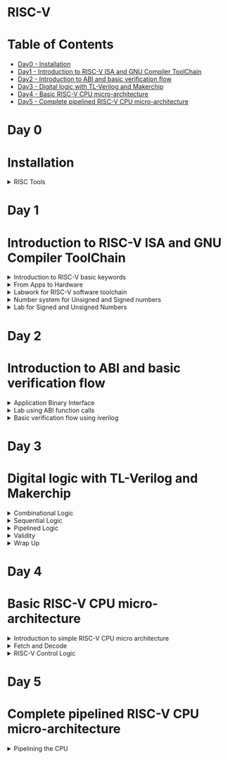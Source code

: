 # RISC-V
# Table of Contents
 - [Day0 - Installation](#Installation)<br>
 - [Day1 - Introduction to RISC-V ISA and GNU Compiler ToolChain](#Introduction-to-RISC-V-ISA-and-GNU-Compiler-ToolChain)<br>
  - [Day2 - Introduction to ABI and basic verification flow](#Introduction-to-ABI-and-basic-verification-flow)<br>
  - [Day3 - Digital logic with TL-Verilog and Makerchip](#Digital-logic-with-TL-Verilog-and-Makerchip)<br>
  - [Day4 - Basic RISC-V CPU micro-architecture](#Basic-RISC-V-CPU-micro-architecture)<br>
   - [Day5 - Complete pipelined RISC-V CPU micro-architecture](#Complete-pipelined-RISC-V-CPU-micro-architecture)<br>

 # Day 0

 # Installation
 <details>
   <summary>
     RISC Tools
   </summary>
   The following commands are used to install RISC tools:
   
```

sudo apt install libboost-all-dev
git clone https://github.com/kunalg123/riscv_workshop_collaterals.git
cd riscv_workshop_collaterals
chmod +x run.sh
./run.sh

```

After run type the following commands:

```

cd ~/riscv_toolchain/iverilog/
git checkout --track -b v10-branch origin/v10-branch
git pull 
chmod 777 autoconf.sh 
./autoconf.sh 
./configure 
make
sudo make install

```

Set Path variable in .bashrc using the following commands:

```

gedit .bashrc
export PATH="/home/iswarya/riscv_toolchain/riscv64-unknown-elf-gcc-8.3.0-2019.08.0-x86_64-linux-ubuntu14/bin:$PATH" #Type at last line # close the bashrc and type
source .bashrc

```
</details>

# Day 1

# Introduction to RISC-V ISA and GNU Compiler ToolChain

<details>
 <summary>
    Introduction to RISC-V basic keywords
 </summary>

**RISC-V**

 RISC-V (“risk-five”) is an instruction set architecture (ISA) rooted in reduced instruction set computer (RISC) principles. RISC-V is unique, even revolutionary, because it is a common, free, open-source ISA to which software can be ported, hardware can be developed, and processors can be built to support it.

**ISA**

An Instruction Set Architecture (ISA) is part of the abstract model of a computer that defines how the CPU is controlled by the software. The ISA acts as an interface between the hardware and the software, specifying both what the processor is capable of doing as well as how it gets done.The ISA provides the only way through which a user is able to interact with the hardware.

ISA also known as **Abstract Interface** and **Architecture of Computer**.

 
</details>

<details>
 <summary>
  From Apps to Hardware
 </summary>

 **Diagrammatic Representation**

![Diagrammatic Representation](https://github.com/IswaryaIlanchezhiyan/Iswarya-RISC-V/assets/140998760/04cf63c8-a085-45c8-9879-791dbaae9c32)

**System Software**

System Software is the interface between Hardware and User Applications.System Software includes
+ Operating Systems
+ Compiler
+ Assembler

**Operating Systems**

It converts apps into their respective assembly language program and then into binary code for the hardware to understand it.
It also 
+ handle IO operations
+ allocate memory
+ low level system functions

**Compiler**

It is a special program that translates a programming language's source code into Instruction sets(.exe file).

Instruction sets depends on the hardware that we are going to use.

**Assembler**

It converts Instruction sets into binary code(logic 1 & logic 0).

**Instruction Sets**

Initially, we get specifications from ISA and write a HDL (Hardware Description Language) code which get synthesized into a gate level design .Gate Level Design is then converted into respective layout(Hardware).

**Instruction Set Architecture** has
+ Pseudo Instructions
+ Base Integer Instructions(RV64I)
+ Multiply Extension(RV64M)
+ Single & Double precision floating point extension (RV64F & RV64D)
+ Application Binary Interface
+ Memory Allocation & Stack Pointer
</details>

<details>
 <summary>
  Labwork for RISC-V software toolchain
 </summary>

 Leafpad is a simple GTK+ based text editor with user interface similar to Notepad.
 
 Install Leafpad using the commands

 ```

sudo apt-get update
sudo apt-get -y install leafpad

```

**Write a C program which sum numbers from 1 to n:**

```
leafpad sum1ton.c

```

![Sum C program](https://github.com/IswaryaIlanchezhiyan/Iswarya-RISC-V/assets/140998760/6d1d01f9-97a5-499c-94c9-0e0a649ec8bb)

**Output**

![C program output](https://github.com/IswaryaIlanchezhiyan/Iswarya-RISC-V/assets/140998760/1308fb9e-56f8-48f9-a437-44b0b3b1d4ec)

**Compiling the Code and Deassemble using O1**

```

riscv64-unknown-elf-gcc -O1 -mabi=lp64 -march=rv64i -o Sum1ton.o Sum1ton.c
riscv64-unknown-elf-objdump -d Sum1ton.o | less

```

![Deassemble using O1](https://github.com/IswaryaIlanchezhiyan/Iswarya-RISC-V/assets/140998760/9095cca6-6531-4c52-868f-50ccd55fe776)

**Compiling the Code and Deassemble using Ofast**

```

riscv64-unknown-elf-gcc -Ofast -mabi=lp64 -march=rv64i -o Sum1ton.o Sum1ton.c
riscv64-unknown-elf-objdump -d Sum1ton.o | less

```

 ![Deassemble using Ofast](https://github.com/IswaryaIlanchezhiyan/Iswarya-RISC-V/assets/140998760/ba5824ea-e9b8-4430-801f-c5c43a54d3cd)


**:q** -> for quit

**Spike Simulation and Debug**

Use this command to print output on the terminal

```

spike pk Sum1ton.o

```

**Debugging**

```

spike -d pk Sum1ton.o

```

**(spike) until pc 0 100b0** -----> makes the program counter to run from 0 to 100b0(memory address) after that we run manually to debug it.

![debug](https://github.com/IswaryaIlanchezhiyan/Iswarya-RISC-V/assets/140998760/ba75d0ed-ef53-43f6-a792-8036559fe886)

**lui**

The load upper immediate instruction (lui) loads the highest 16 bits of a register with a constant, and clears the lowest 16 bits to 0s.

![liu](https://github.com/IswaryaIlanchezhiyan/Iswarya-RISC-V/assets/140998760/e473bb02-53b6-470f-93ed-29fee69853aa)

**addi**

The addi instruction performs an addition on both the source register's contents and the immediate data,
and stores the result in the destination register.

![addi](https://github.com/IswaryaIlanchezhiyan/Iswarya-RISC-V/assets/140998760/4953f1b3-8edb-4b3f-9a70-816e7b10b207)
</details>

<details>
 <summary>
  Number system for Unsigned and Signed numbers
  </summary>

 **Unsigned Numbers**

 Unsigned Integers are just like integers (whole numbers) but have the property that they don't have a + or - sign associated with them. Thus they are always non-negative (zero or positive).

 An n-bit unsigned number represents all numbers in the range 0 to (2^n − 1).
 
 ![unsigned integer](https://github.com/IswaryaIlanchezhiyan/Iswarya-RISC-V/assets/140998760/034e9fde-f70e-4ecb-a980-8a2b7e6d1165)

 **Bit**
 
A binary digit (bit) is the minimum unit of binary information stored in a computer system. A bit can have only two states, on or off, which are commonly represented as ones and zeros. The combination of ones and zeros determines which information is entered into and processed by the computer.

**Byte**

A byte is a unit of data that is eight binary digits(8 bits) long. A byte is the unit most computers use to represent a character such as a letter, number or typographic symbol.

**Word** -----> a word is 2 bytes (16 bits).

**Double Word** -----> a single unit of data expressing two adjacent words (64 bits).

**Signed Numbers**

The signed numbers have a sign bit so that it can differentiate positive and negative integer numbers.The signed binary number technique has both the sign bit and the magnitude of the number.Sign bit is the Most Significant Bit(MSB).

+ **0 as sign bit** ---> represents **positive** number

+ **1 as sign bit** ---> represents **negative** number

 An n-bit signed number represents all numbers in the range – (2^(n-1)-1) to + (2^(n-1)-1).

 **Example**

 + +108(10) = 01101100(2)
 + −108(10) = 11101100(2)

**1's Complement**

1’s complement of a binary number is another binary number obtained by toggling all bits in it, i.e., transforming the 0 bit to 1 and the 1 bit to 0.

Range of 1's complement is   – (2^(n-1) – 1) to + (2^(n -1) – 1).

**Example**

1's complement of "0111" is "1000"

**2's Complement**

The 2’s complement of a binary number is obtained by adding one to the 1’s complement of signed binary number.

Range of 2's complement is – (2^(n-1) ) to + (2^(n-1) – 1).

**Example**

![2's comp rep](https://github.com/IswaryaIlanchezhiyan/Iswarya-RISC-V/assets/140998760/7735bcbe-f35c-4d0b-b4e7-7f070a69f05b)
</details>
<details>
 <summary>
  Lab for Signed and Unsigned Numbers
 </summary>

 ![Datatypes](https://github.com/IswaryaIlanchezhiyan/Iswarya-RISC-V/assets/140998760/8196edc1-6a34-4bde-832c-f2fc17245de7)

 **Code for Unsigned number**
 
 ![unsigned c code](https://github.com/IswaryaIlanchezhiyan/Iswarya-RISC-V/assets/140998760/b068083a-ab9f-4a8b-a9ca-cd20a86b3e00)

 **Output**
 
![unsigned lab](https://github.com/IswaryaIlanchezhiyan/Iswarya-RISC-V/assets/140998760/34b4c11b-5eae-4320-8809-944473d1b217)

 **Code for Signed number**

![signed c code](https://github.com/IswaryaIlanchezhiyan/Iswarya-RISC-V/assets/140998760/55f529a6-292a-4f0c-87a2-3ec4e48df90a)

 
 **Output**

![signed lab](https://github.com/IswaryaIlanchezhiyan/Iswarya-RISC-V/assets/140998760/be071507-7a33-43d5-93e5-929d6fe38049)
</details>

# Day 2

# Introduction to ABI and basic verification flow
<details>
 <summary>
   Application Binary Interface
 </summary>

 An application binary interface (ABI) is an interface between two binary program modules. Often, one of these modules is a library or operating system facility, and the other is a program that is being run by a user. ABI defines how your code is stored inside the library file, so that any program using your library can locate the desired function and execute it.

RISC-V belongs to little-endian memory addressing system.

Size of each Instruction set is 32 bit for risc64.

![ABI](https://github.com/IswaryaIlanchezhiyan/Iswarya-RISC-V/assets/140998760/02a5019d-ac56-42cc-9b81-243e2cd3524e)

![Registers name](https://github.com/IswaryaIlanchezhiyan/Iswarya-RISC-V/assets/140998760/b99ccf6a-28c3-4018-ad44-c455f533da45)

**R-type** --->  instructions for register-register operations 

**I-type** --->  instructions for immediate and load operations

**S-type** --->  instructions for store operations 
</details>

<details>
 <summary>
   Lab using ABI function calls
 </summary>

 **Flowchart**

![flowchart](https://github.com/IswaryaIlanchezhiyan/Iswarya-RISC-V/assets/140998760/b6b4ece5-d9a8-481b-9d24-e21c3d4752ea)

 **Code using ASM language**

![1to9_custom code](https://github.com/IswaryaIlanchezhiyan/Iswarya-RISC-V/assets/140998760/8b9a19d4-9206-4e1e-882a-816be49ae863)

![load s](https://github.com/IswaryaIlanchezhiyan/Iswarya-RISC-V/assets/140998760/13646592-5031-40c0-b5c7-8a643ca9f617)


**Output**

![1to9 out](https://github.com/IswaryaIlanchezhiyan/Iswarya-RISC-V/assets/140998760/a67b4473-300e-484d-bcc3-0b6021da9c60)
</details>

<details>
 <summary>
  Basic verification flow using iverilog
 </summary>

 ![RISC-V CPU iverilog](https://github.com/IswaryaIlanchezhiyan/Iswarya-RISC-V/assets/140998760/9b108c14-7a70-4af5-824b-d4f9080335ac)

 **Code**
 
![riscv cpu iverilog code](https://github.com/IswaryaIlanchezhiyan/Iswarya-RISC-V/assets/140998760/e6c6f6c6-25fa-4e5b-8cd2-5c85c518b059)

**Contents of rm32im.sh**

![riscv cpu commands](https://github.com/IswaryaIlanchezhiyan/Iswarya-RISC-V/assets/140998760/1e6d238c-ac38-40d5-9b56-881afe39704a)
</details>

# Day 3

# Digital logic with TL-Verilog and Makerchip

<details>
 <summary>
  Combinational Logic
 </summary>
 
 **Logic Gates**

 A logic gate is a device that acts as a building block for digital circuits. They perform basic logical functions that are fundamental to digital circuits.

![Logic gates ](https://github.com/IswaryaIlanchezhiyan/Iswarya-RISC-V/assets/140998760/ea6a7f57-9c77-4a90-9453-17e9a056ecce)

**Combinational Circuits**

 A combinational circuit is a circuit in which the output depends on the present combination of inputs. Combinational circuits are made up of logic gates.

 ![comb circuits](https://github.com/IswaryaIlanchezhiyan/Iswarya-RISC-V/assets/140998760/01c154ad-1e6d-4edc-a06a-1470c3146cb0)

 **Boolean Operators**

 Boolean is a set of commands that can be used in almost every search engine, database, or online catalogue.  The most popular Boolean commands are AND, OR, and NOT. 

 ![boolean](https://github.com/IswaryaIlanchezhiyan/Iswarya-RISC-V/assets/140998760/bfa6b17e-8380-4a43-9712-d8a4ac83af09)

 **Multiplexer**
 
 A MUX functions as a multiple-input, single-output switch that allows multiple analog and digital input signals and to be routed through a single output line. It is also called as Data Selector.

 **2x1 MUX Representation**
 
![mux](https://github.com/IswaryaIlanchezhiyan/Iswarya-RISC-V/assets/140998760/e05e3215-1a91-498d-9654-1b525da79d95)

**Verilog code for 2x1 MUX**

```
assign f = s ? x1 : x2;

```

**Chaining Ternary Operator**

![mux ternary ](https://github.com/IswaryaIlanchezhiyan/Iswarya-RISC-V/assets/140998760/7bac2096-cfa4-4f4d-8065-431154a24e82)

**Makerchip**

1.Go to makerchip.com

2.Click LAUNCH MAKERCHIP IDE

For example ,we choose fpga multiplier from tutorials examples

**Code**

![fpga mul code](https://github.com/IswaryaIlanchezhiyan/Iswarya-RISC-V/assets/140998760/4e28a5e4-2f87-4fa0-9c47-47bacf678774)

**Diagram**

![fpga mul diagram](https://github.com/IswaryaIlanchezhiyan/Iswarya-RISC-V/assets/140998760/41fc367e-5cf3-4012-9c5f-522eed500c37)

**Waveform**

![fpga mul waveform](https://github.com/IswaryaIlanchezhiyan/Iswarya-RISC-V/assets/140998760/4ba783b0-6b0e-464e-8f57-16c29c28252f)

**Lab Makerchip Platform**

![lab makerchip](https://github.com/IswaryaIlanchezhiyan/Iswarya-RISC-V/assets/140998760/df88c8de-3a3c-4cfd-8cdc-ddc8215d6119)

**Lab Inverter**

![lab inverter](https://github.com/IswaryaIlanchezhiyan/Iswarya-RISC-V/assets/140998760/7347f0ce-e5e4-4dc3-b339-4a63391f0eb3)

**Lab And**

![lab and](https://github.com/IswaryaIlanchezhiyan/Iswarya-RISC-V/assets/140998760/e8d3dca4-f83e-4f8e-8110-ac4ae237421a)

**Lab Or**

![lab or](https://github.com/IswaryaIlanchezhiyan/Iswarya-RISC-V/assets/140998760/830687b5-26df-43c2-8175-50943e0c3015)

**Lab Xor**

![lab xor](https://github.com/IswaryaIlanchezhiyan/Iswarya-RISC-V/assets/140998760/e04c82a2-98a7-4e62-80ef-ec9280af0c95)

**Lab Vectors**

![lab vectors](https://github.com/IswaryaIlanchezhiyan/Iswarya-RISC-V/assets/140998760/65abe500-9fd1-436b-9f4e-62962f0dc003)

**Lab Mux**

![lab mux](https://github.com/IswaryaIlanchezhiyan/Iswarya-RISC-V/assets/140998760/2f468d92-9c51-4614-9319-d6e500c4f1b0)

**Lab Modified Mux**

![lab mux vectors](https://github.com/IswaryaIlanchezhiyan/Iswarya-RISC-V/assets/140998760/d98dc25a-0f74-4a02-8a43-d9578a85f35c)


**Lab Combinational Calculator**

![lab comb calculator](https://github.com/IswaryaIlanchezhiyan/Iswarya-RISC-V/assets/140998760/28ebe75b-098c-4a3f-9d02-eccacb28996e)
</details>

<details>
 <summary>
  Sequential Logic
 </summary>

 **Sequential Circuits**

 The sequential circuit is a special type of circuit that has a series of inputs and outputs. The outputs of the sequential circuits depend on both the combination of present inputs and previous outputs. The previous output is treated as the present state. So, the sequential circuit contains the combinational circuit and its memory storage elements. A sequential circuit doesn't need to always contain a combinational circuit. So, the sequential circuit can contain only the memory element.

![sequential-circuits](https://github.com/IswaryaIlanchezhiyan/Iswarya-RISC-V/assets/140998760/4c507948-2983-4093-a28d-7520cca281ea)

Sequential Logic is sequenced by a clock signal.

![clock](https://github.com/IswaryaIlanchezhiyan/Iswarya-RISC-V/assets/140998760/acf11022-e12c-49b9-8c4f-56cd41fe1681)

**Values in Verilog**

Verilog provides 4 basic values,

a) 0 — logic zero or false condition

b) 1 — logic one, or true condition

c) x — unknown/undefined logic value. Only for physical data types.

d) z — high-impedance/floating state. Only for physical data types.

Constants in Verilog are expressed in the following format:

1. width 'radix value
2. width — Expressed in decimal integer. Optional, default is inferred from value.
3. 'radix — Binary(b), octal(o), decimal(d), or hexadecimal(h). Optional, default is decimal.
value — Any combination of the 4 basic values can be digits for radix octal, decimal or
hexadecimal.

+ 4'b1011 // 4-bit binary of value 1011
+ 234 // 3-digit decimal of value 234
+ 2'h5a // 2-digit (8-bit) hexadecimal of value 5A
+ 3'o671 // 3-digit (9-bit) octal of value 671
+ 4b'1x0z // 4-bit binary. 2nd MSB is unknown. LSB is Hi-Z.
+ 3.14 // Floating point
+ 1.28e5 // Scientific notation

**Sequential Logic Fibonacci Series**

![lab fibonacci](https://github.com/IswaryaIlanchezhiyan/Iswarya-RISC-V/assets/140998760/081091bd-a11d-4076-9259-e982800f8fb2)

**Sequential Logic Counter**

![lab counter](https://github.com/IswaryaIlanchezhiyan/Iswarya-RISC-V/assets/140998760/871c0a4a-f704-43ad-97b4-1c2d062e75f2)

**Sequential Logic Calculator**

![sequential calc output](https://github.com/IswaryaIlanchezhiyan/Iswarya-RISC-V/assets/140998760/e9bb969f-af23-40f7-b06a-7a821ce697fc)

</details>

<details>
 <summary>
  Pipelined Logic
 </summary>

 Pipelining is the process of storing and prioritizing computer instructions that the processor executes. The pipeline is a "logical pipeline" that lets the processor perform an instruction in multiple steps. The processing happens in a continuous, orderly, somewhat overlapped manner.

 Let's compute using pythagoras theorem.

 ![Pythagoras dia](https://github.com/IswaryaIlanchezhiyan/Iswarya-RISC-V/assets/140998760/6df41352-1097-4f77-b25c-b72555ffcda3)

 **Diagrammatic representation of hardware**

 ![pythagoras hardware structure](https://github.com/IswaryaIlanchezhiyan/Iswarya-RISC-V/assets/140998760/15deba0a-91d3-4f6d-8f5f-aa5ad0989cd9)

 **RTL**

 ![RTL](https://github.com/IswaryaIlanchezhiyan/Iswarya-RISC-V/assets/140998760/2a66c3e4-b850-4693-b989-9f8cce6933e4)

 **Timing Abstract**

 ![Timing Abstract](https://github.com/IswaryaIlanchezhiyan/Iswarya-RISC-V/assets/140998760/60db3c21-6af5-490e-a02f-60484e4df412)

 + Stage 1: Square the inputs a and b.
 + Stage 2: Add the squared inputs
 + Stage 3: Take squareroot of the determined output.

**TL-Verilog code**

![pyth tl verilog](https://github.com/IswaryaIlanchezhiyan/Iswarya-RISC-V/assets/140998760/29dec9c6-e423-4a0a-95c1-70e2e828abab)

**System Verilog code**

![system verilog](https://github.com/IswaryaIlanchezhiyan/Iswarya-RISC-V/assets/140998760/d0d6b857-be3c-494e-9cc8-9b4f3f88fa9d)

**Diagram and Waveform on Makerchip**

![pytha mc](https://github.com/IswaryaIlanchezhiyan/Iswarya-RISC-V/assets/140998760/6ba38bd4-4c90-46e4-812a-461ed0ad4ca0)

**Retiming**

Retiming is the technique of moving the structural location of latches or registers in a digital circuit to improve its performance, area, and/or power characteristics in such a way that preserves its functional behavior at its outputs.

**Modified TL-Verilog code**

![modified tl verilog](https://github.com/IswaryaIlanchezhiyan/Iswarya-RISC-V/assets/140998760/74b68fe4-bc3a-4cae-bae0-41b39d89d519)

**Modified Timing Abstract**

![modified timing abstract](https://github.com/IswaryaIlanchezhiyan/Iswarya-RISC-V/assets/140998760/192bf2aa-6925-4533-8d87-a4b83d8917fe)

The pipelining allows us run at high clock frequency ,so that we get high throughput for our circuit.

![high clk freq](https://github.com/IswaryaIlanchezhiyan/Iswarya-RISC-V/assets/140998760/7898090c-c741-4f82-8a72-d5bf0d5f07f6)

**Identifiers and its types**

![Identifiers](https://github.com/IswaryaIlanchezhiyan/Iswarya-RISC-V/assets/140998760/b979b608-ae26-4b1d-8686-cff160fdfe80)

**Implementation of Fibonacci using Pipeline**

![fib pipe](https://github.com/IswaryaIlanchezhiyan/Iswarya-RISC-V/assets/140998760/f160687c-97e2-4296-a499-2194fb60732b)

**Lab:Pipeline**

![lab pipeline](https://github.com/IswaryaIlanchezhiyan/Iswarya-RISC-V/assets/140998760/6d512315-979b-4aee-a153-a4197ba55565)

In the above implementation, we can observe errors in the pipeline:

![error dia](https://github.com/IswaryaIlanchezhiyan/Iswarya-RISC-V/assets/140998760/2a830e98-d927-48c3-8ed0-8a707011e6df)

**Lab:Counter and Calculator**

**Block Diagram:**

![counter   calculator](https://github.com/IswaryaIlanchezhiyan/Iswarya-RISC-V/assets/140998760/164950b0-7c75-42d5-9e83-0eab925eebf8)

**Output**

![counter   calc output](https://github.com/IswaryaIlanchezhiyan/Iswarya-RISC-V/assets/140998760/495bb758-f318-4ac5-8630-ca10ce3d1e95)

**Lab:Cycle Calculator**

**Block Diagram:**

![cycle calc](https://github.com/IswaryaIlanchezhiyan/Iswarya-RISC-V/assets/140998760/ab1a8ed5-5860-4324-ad16-3f3a448106ad)

**Output**

![cycle cal output](https://github.com/IswaryaIlanchezhiyan/Iswarya-RISC-V/assets/140998760/1ad68ba3-c5ff-4625-8d6c-4561396a2cb6)
</details>

<details>
 <summary>
  Validity
 </summary>

 Validity provides:
 + Easier debug
 + Cleaner design
 + Better error checking
 + Automated clock gating

**Pythagoras theorem with validity**

![pytha validity](https://github.com/IswaryaIlanchezhiyan/Iswarya-RISC-V/assets/140998760/30b42516-d923-43ef-a9ee-1533b83b6fad)

**Clock Gating**

Clock gating saves power by pruning the clock tree, at the cost of adding more logic to a circuit.

![clock gating](https://github.com/IswaryaIlanchezhiyan/Iswarya-RISC-V/assets/140998760/b14cd3c7-a576-481e-a83a-c89a97b9e014)

**Lab for Distance Accumulator**

**Block Diagram**

![total distance dia](https://github.com/IswaryaIlanchezhiyan/Iswarya-RISC-V/assets/140998760/477e3501-f851-4003-8f2b-08127e571075)

**Output**

![dis acc output](https://github.com/IswaryaIlanchezhiyan/Iswarya-RISC-V/assets/140998760/728fcc32-01fd-4e74-8aef-42ec8e99daa5)

**Lab for Cycle Calculator with validity**

**Block Diagram**

![cycle calc val dia](https://github.com/IswaryaIlanchezhiyan/Iswarya-RISC-V/assets/140998760/0fc26fba-b7a3-4403-b906-1f1195c9babd)

**Output**

![cycle calc output](https://github.com/IswaryaIlanchezhiyan/Iswarya-RISC-V/assets/140998760/44ac666d-2b5c-4460-be9d-c72302df1085)

**Lab for Calculator with Single Value Memory**

**Block Diagram**

![svm dia](https://github.com/IswaryaIlanchezhiyan/Iswarya-RISC-V/assets/140998760/caadc36c-9b9b-4864-9e77-7efc491135fd)

**Output**

![svm output](https://github.com/IswaryaIlanchezhiyan/Iswarya-RISC-V/assets/140998760/4c8d3ffd-4897-4282-a02e-d35690a01eaf)

</details>

<details>
 <summary>
  Wrap Up
 </summary>

 We are going to learn about **Hierarchy** using Conway's Game of Life.

 **Lab: Conway's Game of Life**

 ![conway game of life](https://github.com/IswaryaIlanchezhiyan/Iswarya-RISC-V/assets/140998760/d18bb902-6966-4f3f-b286-596d7beb16aa)

 **Lab: Hierarchy**

 ![hierarchy](https://github.com/IswaryaIlanchezhiyan/Iswarya-RISC-V/assets/140998760/b22cce0e-f610-4076-9f16-9f2c23bba39b)

</details>

# Day 4

# Basic RISC-V CPU micro-architecture

<details>
 <summary>
  Introduction to simple RISC-V CPU micro architecture
 </summary>

**RISC-V Block Diagram**
 
![risc-v block diagram](https://github.com/IswaryaIlanchezhiyan/Iswarya-RISC-V/assets/140998760/086f5383-bcae-42a7-adde-a06705666230)

+ **Program Counter** --->A program counter is a register in a computer processor that contains the address (location) of the instruction being executed at the current time. As each instruction gets fetched, the program counter increases its stored value by 1.

+ **Instruction Memory** --->The instruction is read from part of memory; load and store instructions then read or write data from another part of memory.

+ **Register File** --->A register file is an array of processor registers in a central processing unit (CPU).

</details>

<details>
 <summary>
  Fetch and Decode
 </summary>

 **Fetch** ---> involves receiving the instruction from memory. 
 
 **Decode** --->  The fetched instruction is now decoded for conveying to execution.

 **Lab for Program Counter**
 
 **Block Diagram**

 ![lab pc](https://github.com/IswaryaIlanchezhiyan/Iswarya-RISC-V/assets/140998760/cb322fe8-0f54-450f-a06b-adb909ec25b3)

 **Makerchip Implementation**

 ![lab pc output](https://github.com/IswaryaIlanchezhiyan/Iswarya-RISC-V/assets/140998760/86078564-3feb-40d6-bbab-61375a6cb18d)

**Lab for Fetch**

 **Block Diagram**

![lab fetch1](https://github.com/IswaryaIlanchezhiyan/Iswarya-RISC-V/assets/140998760/fe08bcee-454d-4c8f-a1f3-7b9503c6f9db)

 ![lab fetch 2](https://github.com/IswaryaIlanchezhiyan/Iswarya-RISC-V/assets/140998760/e16fcbb5-6df7-4a12-9700-268d21beee2e)

**Makerchip Implementation**
 
![lab fetch output](https://github.com/IswaryaIlanchezhiyan/Iswarya-RISC-V/assets/140998760/d0975b79-531d-4efa-88f7-b8e8f411ca30)

**Lab for Decode Logic**

 **Block Diagram**

![lab decode](https://github.com/IswaryaIlanchezhiyan/Iswarya-RISC-V/assets/140998760/471f9d82-f0c4-4219-8b3b-0eb9909061dd)

**Makerchip Implementation**

![lab decode output](https://github.com/IswaryaIlanchezhiyan/Iswarya-RISC-V/assets/140998760/fe0609b5-994c-405e-b48f-aa7f12276c43)

**Lab for Immediate Decode Logic**

![inst immediate decode](https://github.com/IswaryaIlanchezhiyan/Iswarya-RISC-V/assets/140998760/53d603c1-9567-4a00-bdfb-5a0440165592)

**Makerchip Implementation**

![imme decode output](https://github.com/IswaryaIlanchezhiyan/Iswarya-RISC-V/assets/140998760/5864d71d-13db-4a18-af87-f0b2c3272cce)

**Lab for Instruction Decode(part1)**

![inst decode](https://github.com/IswaryaIlanchezhiyan/Iswarya-RISC-V/assets/140998760/b0768f80-cc8f-46a7-a1db-bdc09b9638e9)

**Makerchip Implementation**

![inst decode 1 output](https://github.com/IswaryaIlanchezhiyan/Iswarya-RISC-V/assets/140998760/6519e0b3-32a7-4309-aa8c-4854e8708a0e)

**Lab to decode other field of instructions**

 ![inst field decode](https://github.com/IswaryaIlanchezhiyan/Iswarya-RISC-V/assets/140998760/49a5cef8-4502-496d-a35d-eebe0a69ebf7)

**Makerchip Implementation**

![inst field decode output](https://github.com/IswaryaIlanchezhiyan/Iswarya-RISC-V/assets/140998760/97014a10-5b12-4f97-8cf3-ed892745b150)

**Lab for Instruction Decode(part2)**

![inst decode 2](https://github.com/IswaryaIlanchezhiyan/Iswarya-RISC-V/assets/140998760/bfcb8842-0312-4060-a98f-7372b8091fde)

**Makerchip Implementation**

![inst decode 2 output](https://github.com/IswaryaIlanchezhiyan/Iswarya-RISC-V/assets/140998760/daf644ad-9a34-4cb6-b658-27c4dd1cfea1)


</details>
<details>
 <summary>
  RISC-V Control Logic
 </summary>
 
**Lab for Register File Read**
 
![reg file read](https://github.com/IswaryaIlanchezhiyan/Iswarya-RISC-V/assets/140998760/06f98796-9193-4a85-9fd0-656ce75bdc33)

![reg file read code](https://github.com/IswaryaIlanchezhiyan/Iswarya-RISC-V/assets/140998760/66ff2ca9-6aaa-4337-b3a5-61cd8294d6f6)

![reg file read 2](https://github.com/IswaryaIlanchezhiyan/Iswarya-RISC-V/assets/140998760/0b623d7a-2e79-4c7c-bc25-a2baf3952dc6)

**Makerchip Implementation**

![reg file read output](https://github.com/IswaryaIlanchezhiyan/Iswarya-RISC-V/assets/140998760/2b74d618-e263-4478-bc20-5779b9062174)

**Lab ALU**

**Block Diagram**

![lab ALU](https://github.com/IswaryaIlanchezhiyan/Iswarya-RISC-V/assets/140998760/a9e0852d-8a25-4b02-aada-fdab8c5d1ec0)

**Makerchip Implementation**

![lab ALU output](https://github.com/IswaryaIlanchezhiyan/Iswarya-RISC-V/assets/140998760/df370ff9-f3ba-4624-8931-2f8057a7d693)


**Lab for Register File Write**

![reg file write dia](https://github.com/IswaryaIlanchezhiyan/Iswarya-RISC-V/assets/140998760/75bef632-14bf-476e-9f52-8ec266923b82)

![reg file write code](https://github.com/IswaryaIlanchezhiyan/Iswarya-RISC-V/assets/140998760/23e14ae9-d82b-44a7-8877-b26a71673b7a)

**Makerchip Implementation**

![reg file write output](https://github.com/IswaryaIlanchezhiyan/Iswarya-RISC-V/assets/140998760/6ff9de4c-91e4-48f7-ab30-460e32e66183)

**Concept of Arrays and Register File Details**

![arrays](https://github.com/IswaryaIlanchezhiyan/Iswarya-RISC-V/assets/140998760/b5900227-9afe-440a-bc97-5e3ec0d6f6e1)

![reg file details ](https://github.com/IswaryaIlanchezhiyan/Iswarya-RISC-V/assets/140998760/e79644ee-226f-4622-bf83-2fa090ffd8eb)

**Lab for Branches**

![lab branches](https://github.com/IswaryaIlanchezhiyan/Iswarya-RISC-V/assets/140998760/974ce0dd-8b2d-4048-955b-b97e31cab78c)

**Makerchip Implementation**

![branches output](https://github.com/IswaryaIlanchezhiyan/Iswarya-RISC-V/assets/140998760/9dd67fa6-c9c3-45b0-8d4e-b70b22dd2892)

**Lab for Testbench**

![lab testbench](https://github.com/IswaryaIlanchezhiyan/Iswarya-RISC-V/assets/140998760/11a6ae93-0e2b-4b48-9a6a-459f88b2dd55)

</details>

# Day 5

# Complete pipelined RISC-V CPU micro-architecture

<details>
 <summary>
   Pipelining the CPU
 </summary>
 
</details>



